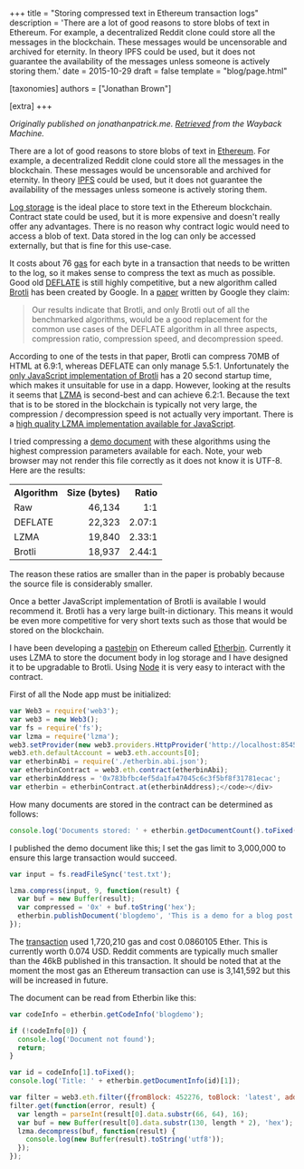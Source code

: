 +++
title = "Storing compressed text in Ethereum transaction logs"
description = 'There are a lot of good reasons to store blobs of text in Ethereum. For example, a decentralized Reddit clone could store all the messages in the blockchain. These messages would be uncensorable and archived for eternity. In theory IPFS could be used, but it does not guarantee the availability of the messages unless someone is actively storing them.'
date = 2015-10-29
draft = false
template = "blog/page.html"

[taxonomies]
authors = ["Jonathan Brown"]

[extra]
+++

*Originally published on jonathanpatrick.me. [Retrieved](https://web.archive.org/web/20190915000510/http://jonathanpatrick.me/blog/ethereum-compressed-text) from the Wayback Machine.*

<p>There are a lot of good reasons to store blobs of text in <a target="_blank" href="https://ethereum.org/">Ethereum</a>. For example, a decentralized Reddit clone could store all the messages in the blockchain. These messages would be uncensorable and archived for eternity. In theory <a target="_blank" href="https://ipfs.tech/">IPFS</a> could be used, but it does not guarantee the availability of the messages unless someone is actively storing them.</p>
<p><a target="_blank" href="https://web.archive.org/web/20190915000510/https://ethereum.github.io/solidity/docs/contracts/#events">Log storage</a> is the ideal place to store text in the Ethereum blockchain. Contract state could be used, but it is more expensive and doesn't really offer any advantages. There is no reason why contract logic would need to access a blob of text. Data stored in the log can only be accessed externally, but that is fine for this use-case.</p>
<p>It costs about 76 <a target="_blank" href="https://web.archive.org/web/20190915000510/https://ethereum.gitbooks.io/frontier-guide/content/costs.html">gas</a> for each byte in a transaction that needs to be written to the log, so it makes sense to compress the text as much as possible. Good old <a target="_blank" href="https://en.wikipedia.org/wiki/Deflate">DEFLATE</a> is still highly competitive, but a new algorithm called <a target="_blank" href="https://en.wikipedia.org/wiki/Brotli">Brotli</a> has been created by Google. In a <a target="_blank" href="https://cran.r-project.org/web/packages/brotli/vignettes/brotli-2015-09-22.pdf">paper</a> written by Google they claim:</p>
<blockquote>
Our results indicate that Brotli, and only Brotli out of all the benchmarked algorithms, would be a good replacement for the common use cases of the DEFLATE algorithm in all three aspects, compression ratio, compression speed, and decompression speed.
</blockquote>
<p>According to one of the tests in that paper, Brotli can compress 70MB of HTML at 6.9:1, whereas DEFLATE can only manage 5.5:1. Unfortunately the <a target="_blank" href="https://web.archive.org/web/20190915000510/https://github.com/devongovett/brotli.js">only JavaScript implementation of Brotli</a> has a 20 second startup time, which makes it unsuitable for use in a dapp. However, looking at the results it seems that <a target="_blank" href="https://en.wikipedia.org/wiki/Lempel%E2%80%93Ziv%E2%80%93Markov_chain_algorithm">LZMA</a> is second-best and can achieve 6.2:1. Because the text that is to be stored in the blockchain is typically not very large, the compression / decompression speed is not actually very important. There is a <a target="_blank" href="https://web.archive.org/web/20190915000510/https://github.com/nmrugg/LZMA-JS">high quality LZMA implementation available for JavaScript</a>.</p>
<p>I tried compressing a <a target="_blank" href="https://web.archive.org/web/20190915000510/http://jonathanpatrick.me/sites/default/files/test.txt">demo document</a> with these algorithms using the highest compression parameters available for each. Note, your web browser may not render this file correctly as it does not know it is UTF-8. Here are the results:</p>
<table style="width: auto;"><tbody><tr><th>Algorithm</th>
<th style="text-align: right;">Size (bytes)</th>
<th style="text-align: right;">Ratio</th>
</tr><tr><td>Raw</td>
<td style="text-align: right;">46,134</td>
<td style="text-align: right;">1:1</td>
</tr><tr><td>DEFLATE</td>
<td style="text-align: right;">22,323</td>
<td style="text-align: right;">2.07:1</td>
</tr><tr><td>LZMA</td>
<td style="text-align: right;">19,840</td>
<td style="text-align: right;">2.33:1</td>
</tr><tr><td>Brotli</td>
<td style="text-align: right;">18,937</td>
<td style="text-align: right;">2.44:1</td>
</tr></tbody></table><p>The reason these ratios are smaller than in the paper is probably because the source file is considerably smaller.</p>
<p>Once a better JavaScript implementation of Brotli is available I would recommend it. Brotli has a very large built-in dictionary. This means it would be even more competitive for very short texts such as those that would be stored on the blockchain.</p>
<p>I have been developing a <a target="_blank" href="https://en.wikipedia.org/wiki/Pastebin">pastebin</a> on Ethereum called <a target="_blank" href="https://web.archive.org/web/20190915000510/https://github.com/bluedroplet/etherbin">Etherbin</a>. Currently it uses LZMA to store the document body in log storage and I have designed it to be upgradable to Brotli. Using <a target="_blank" href="https://en.wikipedia.org/wiki/Node.js">Node</a> it is very easy to interact with the contract.</p>
<p>First of all the Node app must be initialized:</p>

```js
var Web3 = require('web3');
var web3 = new Web3();
var fs = require('fs');
var lzma = require('lzma');
web3.setProvider(new web3.providers.HttpProvider('http://localhost:8545'));
web3.eth.defaultAccount = web3.eth.accounts[0];
var etherbinAbi = require('./etherbin.abi.json');
var etherbinContract = web3.eth.contract(etherbinAbi);
var etherbinAddress = '0x783bfbc4ef5da1fa47045c6c3f5bf8f31781ecac';
var etherbin = etherbinContract.at(etherbinAddress);</code></div>
```

<p>How many documents are stored in the contract can be determined as follows:</p>

```js
console.log('Documents stored: ' + etherbin.getDocumentCount().toFixed());
```

<p>I published the demo document like this; I set the gas limit to 3,000,000 to ensure this large transaction would succeed.</p>

```js
var input = fs.readFileSync('test.txt');

lzma.compress(input, 9, function(result) {
  var buf = new Buffer(result);
  var compressed = '0x' + buf.toString('hex');
  etherbin.publishDocument('blogdemo', 'This is a demo for a blog post', false, 'category1', 0, compressed, {gas: 3000000});
});
```

<p>The <a target="_blank" href="http://etherscan.io/tx/0xb0ca4b2af7c6c0e4e7f92a9af8b98d918ab2bdbf8ce512737ec34f21f7b1ba1a">transaction</a> used 1,720,210 gas and cost 0.0860105 Ether. This is currently worth 0.074 USD. Reddit comments are typically much smaller than the 46kB published in this transaction. It should be noted that at the moment the most gas an Ethereum transaction can use is 3,141,592 but this will be increased in future.</p>
<p>The document can be read from Etherbin like this:</p>

```js
var codeInfo = etherbin.getCodeInfo('blogdemo');

if (!codeInfo[0]) {
  console.log('Document not found');
  return;
}

var id = codeInfo[1].toFixed();
console.log('Title: ' + etherbin.getDocumentInfo(id)[1]);

var filter = web3.eth.filter({fromBlock: 452276, toBlock: 'latest', address: etherbinAddress, topics: [web3.fromDecimal(id)]});
filter.get(function(error, result) {
  var length = parseInt(result[0].data.substr(66, 64), 16);
  var buf = new Buffer(result[0].data.substr(130, length * 2), 'hex');
  lzma.decompress(buf, function(result) {
    console.log(new Buffer(result).toString('utf8'));
  });
});
```
